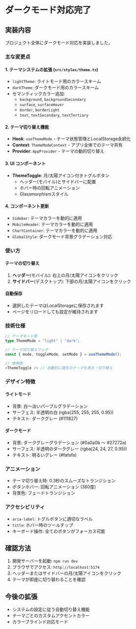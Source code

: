# ダークモード対応完了

## 実装内容

プロジェクト全体にダークモード対応を実装しました。

### 主な変更点

#### 1. テーマシステムの拡張 (`src/styles/theme.ts`)

- `lightTheme`: ライトモード用のカラースキーム
- `darkTheme`: ダークモード用のカラースキーム
- セマンティックカラー追加:
  - `background`, `backgroundSecondary`
  - `surface`, `surfaceHover`
  - `border`, `borderLight`
  - `text`, `textSecondary`, `textTertiary`

#### 2. テーマ切り替え機能

- **Hook**: `useThemeMode` - テーマ状態管理とLocalStorage永続化
- **Context**: `ThemeModeContext` - アプリ全体でのテーマ共有
- **Provider**: `AppProvider` - テーマの動的切り替え

#### 3. UI コンポーネント

- **ThemeToggle**: 月/太陽アイコン付きトグルボタン
  - ヘッダー(モバイル)とサイドバーに配置
  - ホバー時の回転アニメーション
  - Glassmorphismスタイル

#### 4. コンポーネント更新

- `Sidebar`: テーマカラーを動的に適用
- `MobileHeader`: テーマカラーを動的に適用
- `ChartContainer`: テーマカラーを動的に適用
- `GlobalStyle`: ダークモード背景グラデーション対応

### 使い方

#### テーマの切り替え

1. **ヘッダー**(モバイル): 右上の月/太陽アイコンをクリック
2. **サイドバー**(デスクトップ): 下部の月/太陽アイコンをクリック

#### 自動保存

- 選択したテーマはLocalStorageに保存されます
- ページをリロードしても設定が維持されます

### 技術仕様

```typescript
// テーマモード型
type ThemeMode = "light" | "dark";

// テーマ切り替えフック
const { mode, toggleMode, setMode } = useThemeMode();

// 使用例
<ThemeToggle /> // 自動的に現在のテーマを表示・切り替え
```

### デザイン特徴

#### ライトモード

- 背景: 白〜淡いパープルグラデーション
- サーフェス: 半透明の白 (rgba(255, 255, 255, 0.95))
- テキスト: ダークグレー (#111827)

#### ダークモード

- 背景: ダークグレーグラデーション (#0a0a0b 〜 #27272a)
- サーフェス: 半透明のダークグレー (rgba(24, 24, 27, 0.95))
- テキスト: 明るいグレー (#fafafa)

### アニメーション

- テーマ切り替え時: 0.3秒のスムーズなトランジション
- ボタンホバー: 回転アニメーション (360度)
- 背景色: フェードトランジション

### アクセシビリティ

- `aria-label`: トグルボタンに適切なラベル
- `title`: ホバー時のツールチップ
- キーボード操作: 全てのボタンがフォーカス可能

## 確認方法

1. 開発サーバーを起動: `npm run dev`
2. ブラウザでアクセス: `http://localhost:5174`
3. ヘッダーまたはサイドバーの月/太陽アイコンをクリック
4. テーマが即座に切り替わることを確認

## 今後の拡張

- システムの設定に従う自動切り替え機能
- テーマごとのカスタムアクセントカラー
- カラーブラインド対応モード

